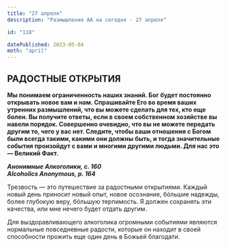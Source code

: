 ```yaml
---
title: "27 апреля"
description: "Размышления АА на сегодня - 27 апреля"

id: "118"

datePublished: 2023-05-04
moth: "april"
---
```


## РАДОСТНЫЕ ОТКРЫТИЯ

**Мы понимаем ограниченность наших знаний. Бог будет постоянно открывать новое
вам и нам. Спрашивайте Его во время ваших утренних размышлений, что вы можете
сделать для тех, кто еще болен. Вы получите ответы, если в своем собственном
хозяйстве вы навели порядок. Совершенно очевидно, что вы не можете передать
другим то, чего у вас нет. Следите, чтобы ваши отношения с Богом были всегда
такими, какими они должны быть, и тогда значительные события произойдут с вами
и многими другими людьми. Для нас это — Великий Факт.**

**_Анонимные Алкоголики, с. 160  
Alcoholics Anonymous, p. 164_**

Трезвость — это путешествие за радостными открытиями. Каждый новый день
приносит новый опыт, новое осознание, бóльшие надежды, более глубокую веру,
бóльшую терпимость. Я должен сохранять эти качества, или мне нечего будет
отдать другим.

Для выздоравливающего алкоголика огромными событиями являются нормальные
повседневные радости, которые он находит в своей способности прожить еще один
день в Божьей благодати.

